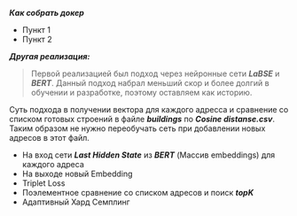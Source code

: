 ***Как собрать докер***
-  Пункт 1
-  Пункт 2

***Другая реализация:***
> Первой реализацией был подход через нейронные сети ***LaBSE*** и ***BERT***.
> Данный подход набрал меньший скор и более долгий в обучении и разработке, поэтому оставляем как историю.

Суть подхода в получении вектора для каждого адресса и сравнение со списком готовых строений в файле ***buildings*** по ***Cosine distanse.csv***.
Таким образом не нужно переобучать сеть при добавлении новых адресов в этот файл.

- На вход сети ***Last Hidden State*** из ***BERT*** (Массив embeddings) для каждого адреса
- На выходе новый Embedding 
- Triplet Loss
- Поэлементное сравнение со списком адресов и поиск ***topK***
- Адаптивный Хард Семплинг